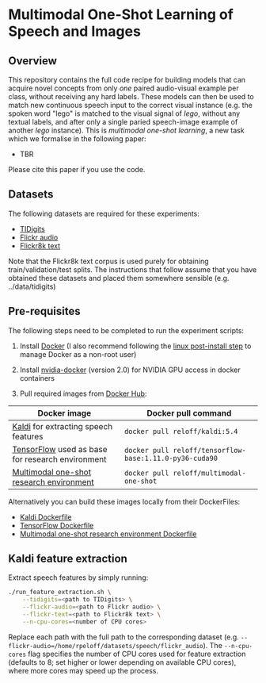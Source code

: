 Multimodal One-Shot Learning of Speech and Images
=================================================

Overview
--------
This repository contains the full code recipe for building models that can acquire novel concepts from only *one* paired audio-visual example per class, without receiving any hard labels. These models can then be used to match new continuous speech input to the correct visual instance (e.g. the spoken word "lego" is matched to the visual signal of *lego*, without any textual labels, and after only a single paried speech-image example of another *lego* instance). This is *multimodal one-shot learning*, a new task which we formalise in the following paper:

- TBR

Please cite this paper if you use the code.

Datasets
--------

The following datasets are required for these experiments:

- [TIDigits](https://catalog.ldc.upenn.edu/LDC93S10)
- [Flickr audio](https://groups.csail.mit.edu/sls/downloads/flickraudio/)
- [Flickr8k text](http://nlp.cs.illinois.edu/HockenmaierGroup/Framing_Image_Description/Flickr8k_text.zip)

Note that the Flickr8k text corpus is used purely for obtaining train/validation/test splits.
The instructions that follow assume that you have obtained these datasets and placed them somewhere sensible (e.g. ../data/tidigits)

Pre-requisites
--------------
The following steps need to be completed to run the experiment scripts:

1. Install [Docker](https://docs.docker.com/install/) (I also recommend following the [linux post-install step](https://docs.docker.com/install/linux/linux-postinstall/) to manage Docker as a non-root user)

2. Install [nvidia-docker](https://github.com/NVIDIA/nvidia-docker) (version 2.0) for NVIDIA GPU access in docker containers

3. Pull required images from [Docker Hub](https://hub.docker.com):

| Docker image | Docker pull command |
| ------------- | -------------------|
| [Kaldi](https://hub.docker.com/r/reloff/kaldi) for extracting speech features | `docker pull reloff/kaldi:5.4` |
| [TensorFlow](https://hub.docker.com/r/reloff/tensorflow-base) used as base for research environment | `docker pull reloff/tensorflow-base:1.11.0-py36-cuda90` |
| [Multimodal one-shot research environment](https://hub.docker.com/r/reloff/multimodal-one-shot) | `docker pull reloff/multimodal-one-shot` |

Alternatively you can build these images locally from their DockerFiles:
- [Kaldi Dockerfile](https://github.com/rpeloff/research-images/blob/master/kaldi/Dockerfile)
- [TensorFlow Dockerfile](https://github.com/rpeloff/research-images/blob/master/tensorflow_base/python36_cuda90/Dockerfile)
- [Multimodal one-shot research environment Dockerfile](https://github.com/rpeloff/multimodal-one-shot-learning/blob/master/docker/Dockerfile)

Kaldi feature extraction
------------------------

Extract speech features by simply running:

```bash
./run_feature_extraction.sh \
    --tidigits=<path to TIDigits> \
    --flickr-audio=<path to Flickr audio> \
    --flickr-text=<path to Flickr8k text> \
    --n-cpu-cores=<number of CPU cores>
```
    
Replace each path with the full path to the corresponding dataset (e.g. `--flickr-audio=/home/rpeloff/datasets/speech/flickr_audio`).
The `--n-cpu-cores` flag specifies the number of CPU cores used for feature extraction (defaults to 8; set higher or lower depending on available CPU cores), where more cores may speed up the process.

